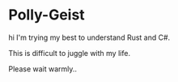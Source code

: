 # Polly-Geist
 hi
I'm trying my best to understand Rust and C#.

This is difficult to juggle with my life.

Please wait warmly..
